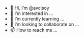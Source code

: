 - 👋 Hi, I’m @avcisoy
- 👀 I’m interested in ...
- 🌱 I’m currently learning ...
- 💞️ I’m looking to collaborate on ...
- 📫 How to reach me ...

<!---
avcisoy/avcisoy is a ✨ special ✨ repository because its `README.md` (this file) appears on your GitHub profile.
You can click the Preview link to take a look at your changes.
--->
